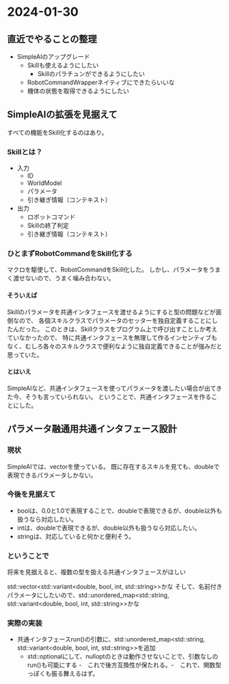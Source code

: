 # 2024-01-30

## 直近でやることの整理

- SimpleAIのアップグレード
  - Skillも使えるようにしたい
    - Skillのパラチュンができるようにしたい
  - RobotCommandWrapperネイティブにできたらいいな
  - 機体の状態を取得できるようにしたい

## SimpleAIの拡張を見据えて

すべての機能をSkill化するのはあり。

### Skillとは？

- 入力
  - ID
  - WorldModel
  - パラメータ
  - 引き継ぎ情報（コンテキスト）
- 出力
  - ロボットコマンド
  - Skillの終了判定
  - 引き継ぎ情報（コンテキスト）

### ひとまずRobotCommandをSkill化する

マクロを駆使して、RobotCommandをSkill化した。
しかし、パラメータをうまく渡せないので、うまく噛み合わない。

#### そういえば

Skillのパラメータを共通インタフェースを渡せるようにすると型の問題などが面倒なので、
各個スキルクラスでパラメータのセッターを独自定義することにしたんだった。
このときは、Skillクラスをプログラム上で呼び出すことしか考えていなかったので、
特に共通インタフェースを無理して作るインセンティブもなく、むしろ各々のスキルクラスで便利なように独自定義できることが強みだと思っていた。

#### とはいえ

SimpleAIなど、共通インタフェースを使ってパラメータを渡したい場合が出てきた今、そうも言っていられない。
ということで、共通インタフェースを作ることにした。

## パラメータ融通用共通インタフェース設計

### 現状

SimpleAIでは、vector<double>を使っている。
既に存在するスキルを見ても、doubleで表現できるパラメータしかない。

### 今後を見据えて

- boolは、0.0と1.0で表現することで、doubleで表現できるが、double以外も扱うなら対応したい。
- intは、doubleで表現できるが、double以外も扱うなら対応したい。
- stringは、対応していると何かと便利そう。

### ということで

将来を見据えると、複数の型を扱える共通インタフェースがほしい

std::vector<std::variant<double, bool, int, std::string>>かな
そして、名前付きパラメータにしたいので、std::unordered_map<std::string, std::variant<double, bool, int, std::string>>かな

### 実際の実装

- 共通インタフェースrun()の引数に、std::unordered_map<std::string, std::variant<double, bool, int, std::string>>を追加
  - std::optionalにして、nulloptのときは動作させないことで、引数なしのrun()も可能にする -　これで後方互換性が保たれる。-　これで、関数型っぽくも振る舞えるはず。

